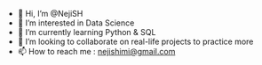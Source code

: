 - 👋 Hi, I’m @NejiSH
- 👀 I’m interested in Data Science
- 🌱 I’m currently learning Python & SQL
- 💞️ I’m looking to collaborate on real-life projects to practice more
- 📫 How to reach me : nejishimi@gmail.com



